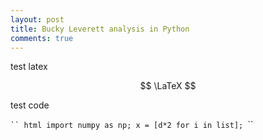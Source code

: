 ```yaml
---
layout: post
title: Bucky Leverett analysis in Python
comments: true
---
```

test latex 

$$ \LaTeX $$

test code

`​`` html
import numpy as np;
x = [d*2 for i in list];
`​``